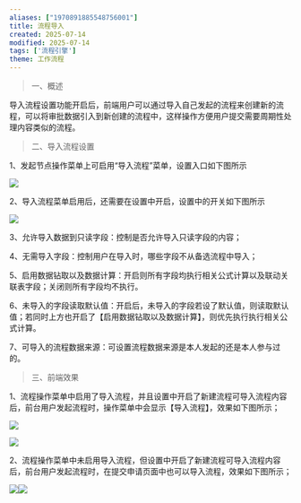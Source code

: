 ```yaml
---
aliases: ["1970891885548756001"]
title: 流程导入
created: 2025-07-14
modified: 2025-07-14
tags: ['流程引擎']
theme: 工作流程
---
```


> 一、概述

导入流程设置功能开启后，前端用户可以通过导入自己发起的流程来创建新的流程，可以将审批数据引入到新创建的流程中，这样操作方便用户提交需要周期性处理内容类似的流程。

> 二、导入流程设置

1、发起节点操作菜单上可启用“导入流程”菜单，设置入口如下图所示

![](1824498d8ef2b78cc199ebfdc76e1b13.jpg)

2、导入流程菜单启用后，还需要在设置中开启，设置中的开关如下图所示

![](11bbcb5da60fddb8119ebbd99a779e10.jpg)

3、允许导入数据到只读字段：控制是否允许导入只读字段的内容；

4、无需导入字段：控制用户在导入时，哪些字段不从备选流程中导入；

5、启用数据钻取以及数据计算：开启则所有字段均执行相关公式计算以及联动关联表字段；关闭则所有字段均不执行。

6、未导入的字段读取默认值：开启后，未导入的字段若设了默认值，则读取默认值；若同时上方也开启了【启用数据钻取以及数据计算】，则优先执行执行相关公式计算。

7、可导入的流程数据来源：可设置流程数据来源是本人发起的还是本人参与过的。

> 三、前端效果

1、流程操作菜单中启用了导入流程，并且设置中开启了新建流程可导入流程内容后，前台用户发起流程时，操作菜单中会显示【导入流程】，效果如下图所示；

![](36c102b27afd45920f20ee32cd0928e0.jpg)

![](1db6c344d7d9dffcbd1ce42b99e7cdce.jpg)

2、流程操作菜单中未启用导入流程，但设置中开启了新建流程可导入流程内容后，前台用户发起流程时，在提交申请页面中也可以导入流程，效果如下图所示；

![](755377a4f8e0d70089c4e71071bcf9d6.jpg)![](08ea5fc142f0f43052a59c199b197688.jpg)